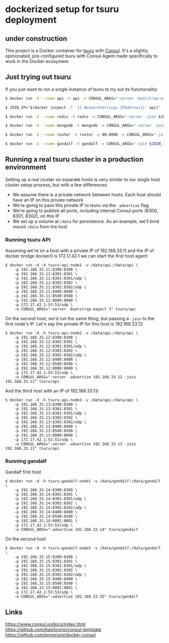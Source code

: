 # dockerized setup for tsuru deployment

## under construction


This project is a Docker container for [tsuru](https://tsuru.io) with [Consul](http://www.consul.io/). It's a slightly opinionated, pre-configured tsuru with Consul Agent made specifically to work in the Docker ecosystem.

## Just trying out tsuru

If you just want to run a single instance of tsuru to try out its functionality:

```bash
$ docker run -d --name api -h api -e CONSUL_ARGS="-server -bootstrap-expect 3" -e HOST_IP="192.168.99.100" -p 8400:8400 -p 8500:8500 -p 8080:8080 -p 53:53/udp tsuru/api
```

```bash
$ JOIN_IP="$(docker inspect -f '{{.NetworkSettings.IPAddress}}' api)"
```

```bash
$ docker run -d --name redis -h redis -e CONSUL_ARGS="-server -join $JOIN_IP" tsuru/redis
```

```bash
$ docker run -d --name mongodb -h mongodb -e CONSUL_ARGS="-server -join $JOIN_IP" tsuru/mongodb
```

```bash
$ docker run -d --name router -h router -p 80:8080 -e CONSUL_ARGS="-join $JOIN_IP" tsuru/router
```

```bash
$ docker run -d --name gandalf -h gandalf -e CONSUL_ARGS="-join $JOIN_IP" tsuru/gandalf
```

## Running a real tsuru cluster in a production environment

Setting up a real cluster on separate hosts is very similar to our single host cluster setup process, but with a few differences:

 * We assume there is a private network between hosts. Each host should have an IP on this private network
 * We're going to pass this private IP to tsuru via the `-advertise` flag
 * We're going to publish all ports, including internal Consul ports (8300, 8301, 8302), on this IP
 * We set up a volume at `/data` for persistence. As an example, we'll bind mount `/data` from the host

### Running tsuru API

Assuming we're on a host with a private IP of 192.168.33.11 and the IP of docker bridge docker0 is 172.17.42.1 we can start the first host agent:

    $ docker run -d -h tsuru-api-node1 -v /data/api:/data/api \
        -p 192.168.33.11:8300:8300 \
        -p 192.168.33.11:8301:8301 \
        -p 192.168.33.11:8301:8301/udp \
        -p 192.168.33.11:8302:8302 \
        -p 192.168.33.11:8302:8302/udp \
        -p 192.168.33.11:8400:8400 \
        -p 192.168.33.11:8500:8500 \
        -p 192.168.33.11:8080:8080 \
        -p 172.17.42.1:53:53/udp \
        -e CONSUL_ARGS="-server -bootstrap-expect 3" tsuru/api

On the second host, we'd run the same thing, but passing a `-join` to the first node's IP. Let's say the private IP for this host is 192.168.33.12:

    $ docker run -d -h tsuru-api-node2 -v /data/api:/data/api \
        -p 192.168.33.12:8300:8300 \
        -p 192.168.33.12:8301:8301 \
        -p 192.168.33.12:8301:8301/udp \
        -p 192.168.33.12:8302:8302 \
        -p 192.168.33.12:8302:8302/udp \
        -p 192.168.33.12:8400:8400 \
        -p 192.168.33.12:8500:8500 \
        -p 192.168.33.12:8080:8080 \
        -p 172.17.42.1:53:53/udp \
        -e CONSUL_ARGS="-server -advertise 192.168.33.12 -join 192.168.33.11" tsuru/api

And the third host with an IP of 192.168.33.13:

    $ docker run -d -h tsuru-api-node3 -v /data/api:/data/api \
        -p 192.168.33.13:8300:8300 \
        -p 192.168.33.13:8301:8301 \
        -p 192.168.33.13:8301:8301/udp \
        -p 192.168.33.13:8302:8302 \
        -p 192.168.33.13:8302:8302/udp \
        -p 192.168.33.13:8400:8400 \
        -p 192.168.33.13:8500:8500 \
        -p 192.168.33.13:8080:8080 \
        -p 172.17.42.1:53:53/udp \
        -e CONSUL_ARGS="-server -advertise 192.168.33.13 -join 192.168.33.11" tsuru/api

### Running gandalf

Gandalf first host

    $ docker run -d -h tsuru-gandalf-node1 -v /data/gandalf:/data/gandalf \
        -p 192.168.33.14:8300:8300 \
        -p 192.168.33.14:8301:8301 \
        -p 192.168.33.14:8301:8301/udp \
        -p 192.168.33.14:8302:8302 \
        -p 192.168.33.14:8302:8302/udp \
        -p 192.168.33.14:8400:8400 \
        -p 192.168.33.14:8500:8500 \
        -p 192.168.33.14:8081:8081 \
        -p 172.17.42.1:53:53/udp \
        -e CONSUL_ARGS="-advertise 192.168.33.14" tsuru/gandalf

On the second host

    $ docker run -d -h tsuru-gandalf-node2 -v /data/gandalf:/data/gandalf \
        -p 192.168.33.15:8300:8300 \
        -p 192.168.33.15:8301:8301 \
        -p 192.168.33.15:8301:8301/udp \
        -p 192.168.33.15:8302:8302 \
        -p 192.168.33.15:8302:8302/udp \
        -p 192.168.33.15:8400:8400 \
        -p 192.168.33.15:8500:8500 \
        -p 192.168.33.15:8081:8081 \
        -p 172.17.42.1:53:53/udp \
        -e CONSUL_ARGS="-advertise 192.168.33.15" tsuru/gandalf

## Links

https://www.consul.io/docs/index.html  
https://github.com/hashicorp/consul-template  
https://github.com/progrium/docker-consul  